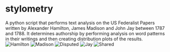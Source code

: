 # stylometry
A python script that performs text analysis on the US Federalist Papers written by Alexander Hamilton, James Madison and John Jay between 1787 and 1788.
It determines authorship by performing analysis on word patterns in their writings and then creating distribution plots of the results.
![Hamilton](https://github.com/William2716057/stylometry/assets/77903649/f750f865-7cca-4cfd-b32a-b29b234dd1dc)
![Madison](https://github.com/William2716057/stylometry/assets/77903649/51a81721-59b6-48aa-b603-3e0e466e4fed)
![Disputed](https://github.com/William2716057/stylometry/assets/77903649/28f237d7-e5a0-4159-af06-0295c3e467b3)
![Jay](https://github.com/William2716057/stylometry/assets/77903649/60e35e6d-b737-48b5-a32a-62be6b09b3db)
![Shared](https://github.com/William2716057/stylometry/assets/77903649/d791cf0c-7f09-4727-9f83-33e5ee2d2aa5)
